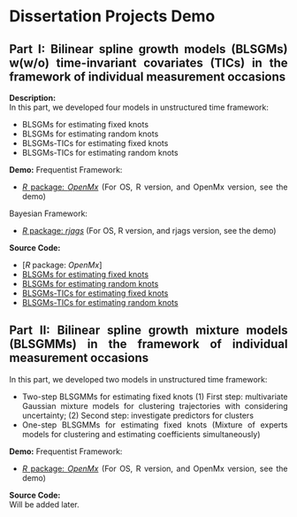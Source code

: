 <div align = "justify">
  
# Dissertation Projects Demo

## Part I: Bilinear spline growth models (BLSGMs) w(w/o) time-invariant covariates (TICs) in the framework of individual measurement occasions
**Description:** <br>
In this part, we developed four models in unstructured time framework:
- BLSGMs for estimating fixed knots 
- BLSGMs for estimating random knots
- BLSGMs-TICs for estimating fixed knots 
- BLSGMs-TICs for estimating random knots

**Demo:** 
Frequentist Framework:

- [*R* package: *OpenMx*](https://github.com/Veronica0206/Dissertation_projects/blob/master/OpenMx_P1/OpenMx_demo.md)
(For OS, R version, and OpenMx version, see the demo)

Bayesian Framework:

- [*R* package: *rjags*](https://github.com/Veronica0206/Dissertation_projects/blob/master/rjags_demo1.md)
(For OS, R version, and rjags version, see the demo)

**Source Code:** <br>
- [*R* package: *OpenMx*]
- [BLSGMs for estimating fixed knots](https://github.com/Veronica0206/Dissertation_projects/blob/master/OpenMx_P1/BLSGM_fixed.R)
- [BLSGMs for estimating random knots](https://github.com/Veronica0206/Dissertation_projects/blob/master/OpenMx_P1/BLSGM_random.R)
- [BLSGMs-TICs for estimating fixed knots](https://github.com/Veronica0206/Dissertation_projects/blob/master/OpenMx_P1/BLSGM_TICs_fixed.R) 
- [BLSGMs-TICs for estimating random knots](https://github.com/Veronica0206/Dissertation_projects/blob/master/OpenMx_P1/BLSGM_TICs_random.R)


## Part II: Bilinear spline growth mixture models (BLSGMMs) in the framework of individual measurement occasions
In this part, we developed two models in unstructured time framework:
- Two-step BLSGMMs for estimating fixed knots
(1) First step: multivariate Gaussian mixture models for clustering trajectories with considering uncertainty;
(2) Second step: investigate predictors for clusters
- One-step BLSGMMs for estimating fixed knots (Mixture of experts models for clustering and estimating coefficients simultaneously)

**Demo:** 
Frequentist Framework:

- [*R* package: *OpenMx*](https://github.com/Veronica0206/Dissertation_projects/blob/master/OpenMx_demo2.md)
(For OS, R version, and OpenMx version, see the demo)

**Source Code:** <br>
Will be added later.

</div>
